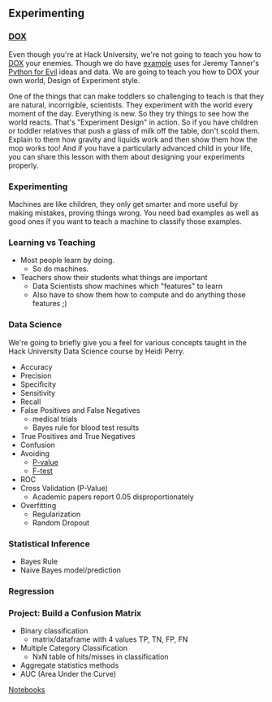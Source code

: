 ## Experimenting

### [DOX](https://en.wikipedia.org/wiki/Design_of_experiments)

Even though you're at Hack University, we're not going to teach you how to [DOX](huml/hackor/email-intersection.ipynb) your enemies. Though we do have [example](huml/hackor/email-intersection.ipynb) uses for Jeremy Tanner's [Python for Evil](https://www.youtube.com/watch?v=t-4mvV34dFw&utm_content=buffer4ef80&utm_medium=social&utm_source=twitter.com&utm_campaign=buffer) ideas and data. We are going to teach you how to DOX your own world, Design of Experiment style.

One of the things that can make toddlers so challenging to teach is that they are natural, incorrigible, scientists. They experiment with the world every moment  of the day. Everything is new. So they try things to see how the world reacts. That's "Experiment Design" in action. So if you have children or toddler relatives that push a glass of milk off the table, don't scold them. Explain to them how gravity and liquids work and then show them how the mop works too! And if you have a particularly advanced child in your life, you can share this lesson with them about designing your experiments properly.

### Experimenting

Machines are like children, they only get smarter and more useful by making mistakes, proving things wrong. You need bad examples as well as good ones if you want to teach a machine to classify those examples. 

### Learning vs Teaching

- Most people learn by doing.  
  - So do machines.  
- Teachers show their students what things are important
  - Data Scientists show machines which "features" to learn
  - Also have to show them how to compute and do anything those features ;) 

### Data Science 

We're going to briefly give you a feel for various concepts taught in the Hack University Data Science course by Heidi Perry.

- Accuracy
- Precision
- Specificity
- Sensitivity
- Recall
- False Positives and False Negatives
  - medical trials
  - Bayes rule for blood test results
- True Positives and True Negatives
- Confusion
- Avoiding 
  - [P-value](https://en.wikipedia.org/wiki/P-value)
  - [F-test](https://en.wikipedia.org/wiki/F-test)
- ROC
- Cross Validation (P-Value)
  - Academic papers report 0.05 disproportionately
- Overfitting
  - Regularization
  - Random Dropout

### Statistical Inference

- Bayes Rule
- Naive Bayes model/prediction

### Regression

### Project: Build a Confusion Matrix

- Binary classification
  - matrix/dataframe with 4 values TP, TN, FP, FN
- Multiple Category Classification
  - NxN table of hits/misses in classification
- Aggregate statistics methods
- AUC (Area Under the Curve)

[Notebooks](../day2/)